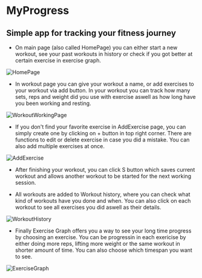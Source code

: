 # MyProgress

## Simple app for tracking your fitness journey

* On main page (also called HomePage) you can either start a new workout, see your past workouts in history or check if you got better at certain exercise in exercise graph.


![HomePage](https://github.com/ThomasMin146/MyProgress/assets/128095936/48e85410-e4bd-47d4-aa26-58767daf20b0)
<img src="[https://github.com/favicon.ico](https://github.com/ThomasMin146/MyProgress/assets/128095936/48e85410-e4bd-47d4-aa26-58767daf20b0)" width="10">


* In workout page you can give your workout a name, or add exercises to your workout via add button. In your workout you can track how many sets, reps and weight did you use with exercise aswell as how long have you been working and resting.

![WorkoutWorkingPage](https://github.com/ThomasMin146/MyProgress/assets/128095936/686c9db5-c095-4657-9a92-7964d14bf71b)
<img src="[https://github.com/ThomasMin146/MyProgress/assets/128095936/686c9db5-c095-4657-9a92-7964d14bf71b)" width="10">


* If you don't find your favorite exercise in AddExercise page, you can simply create one by clicking on + button in top right corner. There are functions to edit or delete exercise in case you did a mistake. You can also add multiple exercises at once.

![AddExercise](https://github.com/ThomasMin146/MyProgress/assets/128095936/59408240-3a7c-4d58-81a4-1b3ac5299669)
<img src="[https://github.com/ThomasMin146/MyProgress/assets/128095936/59408240-3a7c-4d58-81a4-1b3ac5299669)" width="10">

* After finishing your workout, you can click S button which saves current workout and allows another workout to be started for the next working session.
  
* All workouts are added to Workout history, where you can check what kind of workouts have you done and when. You can also click on each workout to see all exercises you did aswell as their details.


![WorkoutHistory](https://github.com/ThomasMin146/MyProgress/assets/128095936/dd04eb1c-0ed6-44d6-9e04-5e424215af49)
<img src="[https://github.com/ThomasMin146/MyProgress/assets/128095936/dd04eb1c-0ed6-44d6-9e04-5e424215af49)" width="10">

* Finally Exercise Graph offers you a way to see your long time progress by choosing an exercise. You can be progressin in each exericise by either doing more reps, lifting more weight or the same workout in shorter amount of time. You can also choose which timespan you want to see.

![ExerciseGraph](https://github.com/ThomasMin146/MyProgress/assets/128095936/312212e6-f9c5-4076-9714-75b4fbe06ed6)
<img src="[https://github.com/ThomasMin146/MyProgress/assets/128095936/dd04eb1c-0ed6-44d6-9e04-5e424215af49)" width="10">
